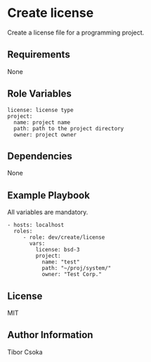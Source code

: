 Create license
=========

Create a license file for a programming project.

Requirements
------------

None

Role Variables
--------------

    license: license type
    project:
      name: project name
      path: path to the project directory
      owner: project owner
    

Dependencies
------------

None

Example Playbook
----------------

All variables are mandatory.

    - hosts: localhost
      roles:
         - role: dev/create/license
           vars:
             license: bsd-3
             project:
               name: "test"
               path: "~/proj/system/"
               owner: "Test Corp."

License
-------

MIT

Author Information
------------------

Tibor Csoka
